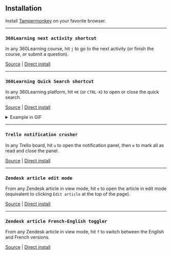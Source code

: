 ## Installation

Install [Tampermonkey](https://www.tampermonkey.net/) on your favorite browser.

---

### `360Learning next activity shortcut`

In any 360Learning course, hit `j` to go to the next activity (or finish the course, or submit a question).

[Source](https://github.com/saintsaens/userscripts/blob/main/360-next-shortcut.user.js) | [Direct install](https://raw.githubusercontent.com/saintsaens/userscripts/main/360-next-shortcut.user.js)

---


### `360Learning Quick Search shortcut`

In any 360Learning platform, hit `⌘K` (or `CTRL-K`) to open or close the quick search.

[Source](https://github.com/saintsaens/360-search-shortcut/blob/main/360-search-shortcut.user.js) | [Direct install](https://raw.githubusercontent.com/saintsaens/360-search-shortcut/main/360-search-shortcut.user.js)

<details>
<summary>Example in GIF</summary>
  
![CleanShot 2022-02-02 at 19 30 03](https://user-images.githubusercontent.com/7119880/152215694-3654807a-b38e-4b14-876e-82d39444191c.gif)

</details>

---

### `Trello notification crusher`

In any Trello board, hit `u` to open the notification panel, then `e` to mark all as read and close the panel.

[Source](https://github.com/saintsaens/userscripts/blob/main/trello-notif-crusher.user.js) | [Direct install](https://raw.githubusercontent.com/saintsaens/userscripts/main/trello-notif-crusher.user.js)

---

### `Zendesk article edit mode`

From any Zendesk article in view mode, hit `e` to open the article in edit mode (equivalent to clicking `Edit article` at the top of the page).

[Source](https://github.com/saintsaens/Tampermonkey-userscripts/blob/main/zdesk-article-edit-mode.user.js) | [Direct install](https://raw.githubusercontent.com/saintsaens/userscripts/main/zdesk-article-edit-mode.user.js)  

---

### `Zendesk article French-English toggler`

From any Zendesk article in view mode, hit `f` to switch between the English and French versions.

[Source](https://github.com/saintsaens/userscripts/blob/main/zendesk-article-fr-en-toggler.user.js) | [Direct install](https://raw.githubusercontent.com/saintsaens/userscripts/main/zendesk-article-fr-en-toggler.user.js)  
